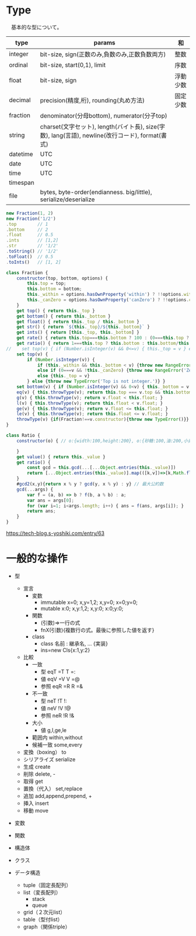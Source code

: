 # Type

　基本的な型について。

<!-- more -->

type|params|和
----|------|--
integer|bit-size, sign(正数のみ,負数のみ,正数負数両方)|整数
ordinal|bit-size, start(0,1), limit|序数
float|bit-size, sign|浮動少数
decimal|precision(精度,桁), rounding(丸め方法)|固定少数
fraction|denominator(分母bottom), numerator(分子top)
string|charset(文字セット), length(バイト長), size(字数), lang(言語), newline(改行コード), format(書式)
datetime|UTC
date|UTC
time|UTC
timespan|
file|bytes, byte-order(endianness. big/little), serialize/deserialize

```javascript
new Fraction(1, 2)
new Fraction('1/2')
.top        // 1
.bottom     // 2
.float      // 0.5
.ints       // [1,2]
.str        // '1/2'
.toString() // '1/2'
.toFloat()  // 0.5
.toInts()   // [1, 2]
```
```javascript
class Fraction {
    constructor(top, bottom, options) {
        this.top = top;
        this.bottom = bottom;
        this._within = options.hasOwnProperty('within') ? !!options.within : false
        this._canZero = options.hasOwnProperty('canZero') ? !!options.canZero : false
    }
    get top() { return this._top }
    get bottom() { return this._bottom }
    get float() { return this._top / this._bottom }
    get str() { return `${this._top}/${this._bottom}` }
    get ints() { return [this._top, this._bottom] }
    get rate() { return this.top===this.bottom ? 100 : (0===this.top ? 0 : this.float*100)}  // N%
    get ratio() { return 1===this.top ? this.bottom : this.bottom/this.top } // 1:N
//    set top(v) { if (Number.isInteger(v) && 0<=v) { this._top = v } else {throw new TypeError()} }
    set top(v) {
        if (Number.isInteger(v)) {
            if (this._within && this._bottom < v) {throw new RangeError('Top is over bottom.')}
            else if (0===v && !this._canZero) {throw new RangeError('Zero can't be assigned for top.')}
            else {this._top = v}
        } else {throw new TypeError('Top is not integer.')} }
    set bottom(v) { if (Number.isInteger(v) && 0<v) { this._bottom = v } else {throw new TypeError('Bottom is not positive integer.')} }
    eq(v) { this.throwType(v); return this.top === v.top && this.bottom === v.bottom: }
    g(v) { this.throwType(v); return v.float < this.float; }
    l(v) { this.throwType(v); return this.float < v.float; }
    ge(v) { this.throwType(v); return v.float <= this.float; }
    le(v) { this.throwType(v); return this.float <= v.float; }
    throwType(v) {if(Fraction!==v.constructor){throw new TypeError()}}
}
```

```javascript
class Ratio {
    constructor(o) { // o:{width:100,height:200}, o:{砂糖:100,油:200,小麦粉:300}

    }
    get value() { return this._value }
    get ratio() {
        const gcd = this.gcd(...[...Object.entries(this._value)])
        return [...Object.entries(this._value)].map(([k,v])=>[k,Math.floor(v/gcd)]).toObject()
    }
    #gcd2(x,y){return x % y ? gcd(y, x % y) : y} // 最大公約数
    gcd(...args) {
        var f = (a, b) => b ? f(b, a % b) : a;
        var ans = args[0];
        for (var i=1; i<args.length; i++) { ans = f(ans, args[i]); }
        return ans;
    }
}
```

https://tech-blog.s-yoshiki.com/entry/63



# 一般的な操作

* 型
	* 宣言
		* 変数
			* immutable  x=0; x,y=1,2; x,y=0; x=0;y=0;
			* mutable    x:0; x,y:1,2; x,y:0; x:0;y:0;
		* 関数
			* (引数)=>一行の式
			* fnX(引数){複数行の式。最後に参照した値を返す}
		* class
			* class 名前 : 継承名, ... {実装}
			* ins=new Cls{x:1,y:2}
	* 比較
		* 一致
			* 型    eqT  =T  T  =:
			* 値    eqV  =V  V  =@
			* 参照  eqR  =R  R  =&
		* 不一致
			* 型    neT  !T     !:
			* 値    neV  !V     !@
			* 参照  neR  !R     !&
		* 大小
			* 値    g,l,ge,le
        * 範囲内    within,without
		* 候補一致  some,every
	* 変換（boxing）  to
	* シリアライズ    serialize
	* 生成            create
	* 削除            delete, -
	* 取得            get
	* 置換（代入）    set,replace
	* 追加            add,append,prepend, +
	* 挿入            insert
	* 移動            move


* 変数
* 関数
* 構造体
* クラス
* データ構造
	* tuple（固定長配列）
	* list（変長配列）
		* stack
		* queue
	* grid（２次元list）
	* table（型付list）
	* graph（関係triple）



